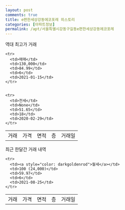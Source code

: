 ```yaml
---
layout: post
comments: true
title: e편한세상강동에코포레 히스토리
categories: [아파트정보]
permalink: /apt/서울특별시강동구길동e편한세상강동에코포레
---
```


역대 최고가 거래
<table class="sortable">
    <tr>
      <td>거래</td>
      <td>가격</td>
      <td>면적</td>
      <td>층</td>
      <td>거래일</td>
    </tr>
    
    <tr>
      <td>매매</td>
      <td>130,000</td>
      <td>84.99</td>
      <td>6</td>
      <td>2021-01-15</td>
    </tr>
        
    
    <tr>
      <td>전세</td>
      <td>None</td>
      <td>51.65</td>
      <td>18</td>
      <td>2020-02-29</td>
    </tr>
        
    
</table>

최근 한달간 거래 내역

<font size='small'>
<table class="sortable">
    <tr>
      <td>거래</td>
      <td>가격</td>
      <td>면적</td>
      <td>층</td>
      <td>거래일</td>
    </tr>

    <tr>
      <td><a style="color: darkgoldenrod">월세</a></td>
      <td>100 (24,000)</td>
      <td>59.97</td>
      <td>6</td>
      <td>2021-08-25</td>
    </tr>
      
</table>
</font>

